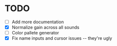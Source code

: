 TODO
========

- [ ] Add more documentation
- [x] Normalize gain across all sounds
- [ ] Color pallete generator
- [x] Fix name inputs and cursor issues -- they're ugly
